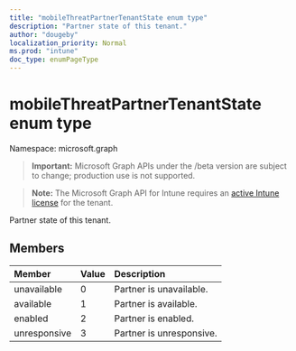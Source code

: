 ```yaml
---
title: "mobileThreatPartnerTenantState enum type"
description: "Partner state of this tenant."
author: "dougeby"
localization_priority: Normal
ms.prod: "intune"
doc_type: enumPageType
---
```


# mobileThreatPartnerTenantState enum type

Namespace: microsoft.graph

> **Important:** Microsoft Graph APIs under the /beta version are subject to change; production use is not supported.

> **Note:** The Microsoft Graph API for Intune requires an [active Intune license](https://go.microsoft.com/fwlink/?linkid=839381) for the tenant.

Partner state of this tenant.

## Members
|Member|Value|Description|
|:---|:---|:---|
|unavailable|0|Partner is unavailable.|
|available|1|Partner is available.|
|enabled|2|Partner is enabled.|
|unresponsive|3|Partner is unresponsive.|





